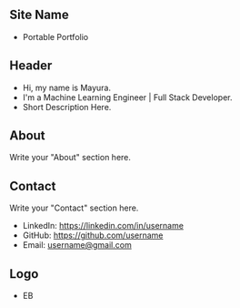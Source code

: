 ## Site Name

- Portable Portfolio

## Header

- Hi, my name is Mayura.
- I'm a Machine Learning Engineer | Full Stack Developer.
- Short Description Here.

## About

Write your "About" section here.

## Contact

Write your "Contact" section here.

- LinkedIn: https://linkedin.com/in/username
- GitHub: https://github.com/username
- Email: username@gmail.com

## Logo

- EB
